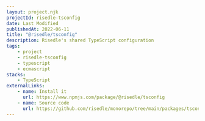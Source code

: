 ```yaml
---
layout: project.njk
projectId: risedle-tsconfig
date: Last Modified
publishedAt: 2022-06-11
title: "@risedle/tsconfig"
description: Risedle's shared TypeScript configuration
tags:
    - project
    - risedle-tsconfig
    - typescript
    - ecmascript
stacks:
    - TypeScript
externalLinks:
    - name: Install it
      url: https://www.npmjs.com/package/@risedle/tsconfig
    - name: Source code
      url: https://github.com/risedle/monorepo/tree/main/packages/tsconfig
---
```

